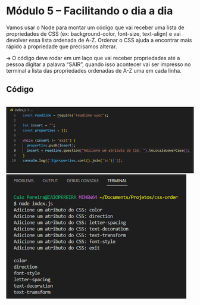 # Módulo 5 – Facilitando o dia a dia

Vamos usar o Node para montar um código que vai receber uma lista de
propriedades de CSS (ex: background-color, font-size, text-align) e vai devolver
essa lista ordenada de A-Z. Ordenar o CSS ajuda a encontrar mais rápido a
propriedade que precisamos alterar. <br>

➔ O código deve rodar em um laço que vai receber propriedades até a
pessoa digitar a palavra “SAIR”, quando isso acontecer vai ser impresso
no terminal a lista das propriedades ordenadas de A-Z uma em cada linha.

<h2>Código</h2> <br>

<img src="https://raw.githubusercontent.com/caaiopereira/css-order/main/img/index-js.PNG"/>

 <br>
 
 <img src="https://raw.githubusercontent.com/caaiopereira/css-order/main/img/code-exit.PNG" />
